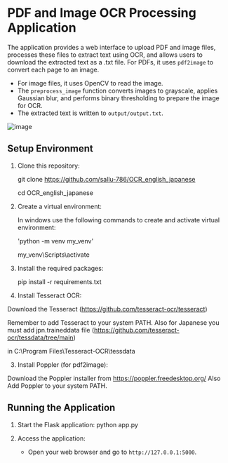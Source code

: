 PDF and Image OCR Processing Application
=========================================

The application provides a web interface to upload PDF and image files, processes these files to extract text using OCR, and allows users to download the extracted text as a .txt file.
 For PDFs, it uses `pdf2image` to convert each page to an image.
- For image files, it uses OpenCV to read the image.
- The `preprocess_image` function converts images to grayscale, applies Gaussian blur, and performs binary thresholding to prepare the image for OCR.
- The extracted text is written to `output/output.txt`.



![image](https://github.com/user-attachments/assets/c97cc0ab-5cb9-4fba-a2e3-276826ac9547)



Setup Environment
-----------------
1. Clone this repository:

    git clone https://github.com/sallu-786/OCR_english_japanese

   cd OCR_english_japanese

3. Create a virtual environment:

   In windows use the following commands to create and activate virtual environment:

   
    'python -m venv my_venv'

    my_venv\Scripts\activate


1. Install the required packages:


   pip install -r requirements.txt

2. Install Tesseract OCR:


Download the Tesseract (https://github.com/tesseract-ocr/tesseract)

Remember to add Tesseract to your system PATH. Also for Japanese you must add jpn.traineddata file (https://github.com/tesseract-ocr/tessdata/tree/main) 

in C:\Program Files\Tesseract-OCR\tessdata 

3. Install Poppler (for pdf2image):
   
Download the Poppler installer from https://poppler.freedesktop.org/
Also Add Poppler to your system PATH.



Running the Application
-----------------------
1. Start the Flask application:
    python app.py

2. Access the application:
    - Open your web browser and go to `http://127.0.0.1:5000`.


